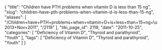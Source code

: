 {
    "title": "Children have PTH problems when vitamin D is less than 15 ng",
    "slug": "children-have-pth-problems-when-vitamin-d-is-less-than-15-ng",
    "aliases": [
        "/Children+have+PTH+problems+when+vitamin+D+is+less+than+15+ng+\u2013+Nov+2011",
        "/2119"
    ],
    "tiki_page_id": 2119,
    "date": "2011-10-25",
    "categories": [
        "Deficiency of Vitamin D",
        "Thyroid and parathyroid",
        "Youth"
    ],
    "tags": [
        "Deficiency of Vitamin D",
        "Thyroid and parathyroid",
        "Youth"
    ]
}